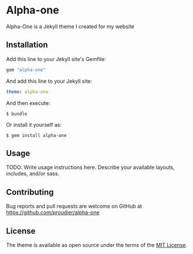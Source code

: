 # Alpha-one

Alpha-One is a Jekyll theme I created for my website


## Installation

Add this line to your Jekyll site's Gemfile:

```ruby
gem "alpha-one"
```

And add this line to your Jekyll site:

```yaml
theme: alpha-one
```

And then execute:

    $ bundle

Or install it yourself as:

    $ gem install alpha-one

## Usage

TODO: Write usage instructions here. Describe your available layouts, includes, and/or sass.

## Contributing

Bug reports and pull requests are welcome on GitHub at https://github.com/proudier/alpha-one

## License

The theme is available as open source under the terms of the [MIT License](http://opensource.org/licenses/MIT).

